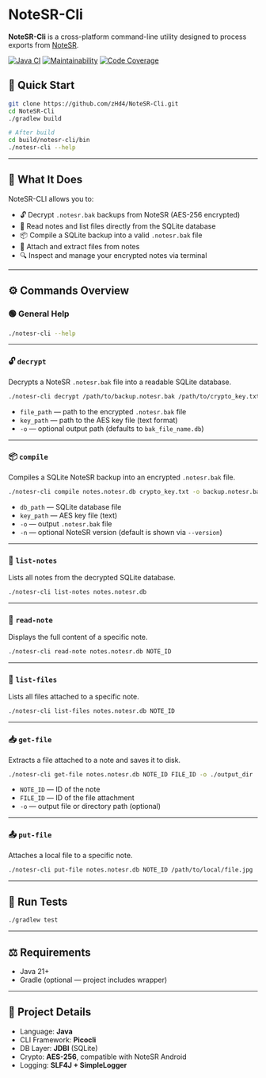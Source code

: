 # NoteSR-Cli

**NoteSR-Cli** is a cross-platform command-line utility designed to process exports from [NoteSR](https://github.com/zHd4/NoteSR).

[![Java CI](https://github.com/zHd4/NoteSR-Cli/actions/workflows/ci.yml/badge.svg)](https://github.com/zHd4/NoteSR-Cli/actions/workflows/ci.yml)
[![Maintainability](https://qlty.sh/gh/zHd4/projects/NoteSR-Cli/maintainability.svg)](https://qlty.sh/gh/zHd4/projects/NoteSR-Cli)
[![Code Coverage](https://qlty.sh/gh/zHd4/projects/NoteSR-Cli/coverage.svg)](https://qlty.sh/gh/zHd4/projects/NoteSR-Cli)

## 🚀 Quick Start

```bash
git clone https://github.com/zHd4/NoteSR-Cli.git
cd NoteSR-Cli
./gradlew build

# After build
cd build/notesr-cli/bin
./notesr-cli --help
```

---

## 🎯 What It Does

NoteSR-CLI allows you to:

* 🔓 Decrypt `.notesr.bak` backups from NoteSR (AES-256 encrypted)
* 🧠 Read notes and list files directly from the SQLite database
* 📦 Compile a SQLite backup into a valid `.notesr.bak` file
* 📌 Attach and extract files from notes
* 🔍 Inspect and manage your encrypted notes via terminal

---

## ⚙️ Commands Overview

### 🟢 General Help

```bash
./notesr-cli --help
```

---

### 🔓 `decrypt`

Decrypts a NoteSR `.notesr.bak` file into a readable SQLite database.

```bash
./notesr-cli decrypt /path/to/backup.notesr.bak /path/to/crypto_key.txt -o output.notesr.db
```

* `file_path` — path to the encrypted `.notesr.bak` file
* `key_path` — path to the AES key file (text format)
* `-o` — optional output path (defaults to `bak_file_name.db`)

---

### 📦 `compile`

Compiles a SQLite NoteSR backup into an encrypted `.notesr.bak` file.

```bash
./notesr-cli compile notes.notesr.db crypto_key.txt -o backup.notesr.bak -n 1.1.0
```

* `db_path` — SQLite database file
* `key_path` — AES key file (text)
* `-o` — output `.notesr.bak` file
* `-n` — optional NoteSR version (default is shown via `--version`)

---

### 📄 `list-notes`

Lists all notes from the decrypted SQLite database.

```bash
./notesr-cli list-notes notes.notesr.db
```

---

### 🧒 `read-note`

Displays the full content of a specific note.

```bash
./notesr-cli read-note notes.notesr.db NOTE_ID
```

---

### 📁 `list-files`

Lists all files attached to a specific note.

```bash
./notesr-cli list-files notes.notesr.db NOTE_ID
```

---

### 📥 `get-file`

Extracts a file attached to a note and saves it to disk.

```bash
./notesr-cli get-file notes.notesr.db NOTE_ID FILE_ID -o ./output_dir
```

* `NOTE_ID` — ID of the note
* `FILE_ID` — ID of the file attachment
* `-o` — output file or directory path (optional)

---

### 📤 `put-file`

Attaches a local file to a specific note.

```bash
./notesr-cli put-file notes.notesr.db NOTE_ID /path/to/local/file.jpg
```

---

## 🧪 Run Tests

```bash
./gradlew test
```

---

## ⚖️ Requirements

* Java 21+
* Gradle (optional — project includes wrapper)

---

## 📌 Project Details

* Language: **Java**
* CLI Framework: **Picocli**
* DB Layer: **JDBI** (SQLite)
* Crypto: **AES-256**, compatible with NoteSR Android
* Logging: **SLF4J + SimpleLogger**
